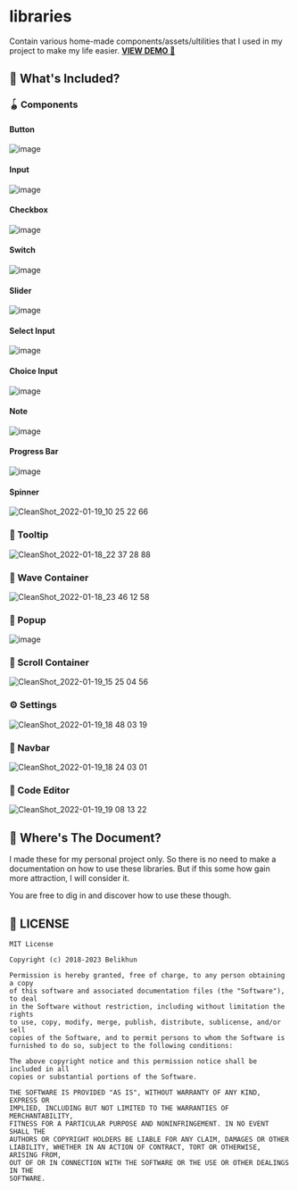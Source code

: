 # libraries

Contain various home-made components/assets/ultilities that I used in my project to make my life easier. **[VIEW DEMO 🔎](https://belikhun.github.io/libraries/index.html)**

## 🚢 What's Included?

### 🪀 Components

#### Button

![image](https://user-images.githubusercontent.com/19252372/149945912-358968d3-af79-4af8-8f0a-86c634af7621.png)

#### Input

![image](https://user-images.githubusercontent.com/19252372/149945979-5b1dee97-8e1f-425b-8213-ce26d5feb786.png)

#### Checkbox

![image](https://user-images.githubusercontent.com/19252372/149946790-925cd457-a3da-47fb-9883-ae14f1684e0c.png)

#### Switch

![image](https://user-images.githubusercontent.com/19252372/149948866-529729cc-63d9-4481-be74-3d96f16e59a8.png)

#### Slider

![image](https://user-images.githubusercontent.com/19252372/149949301-80363180-98b1-46d6-a713-d8ff147081f8.png)

#### Select Input

![image](https://user-images.githubusercontent.com/19252372/149949872-cc0e8bc0-11e9-480c-bb58-1847c95f26b1.png)

#### Choice Input

![image](https://user-images.githubusercontent.com/19252372/149952420-76b20196-5545-4248-b38f-f16bf049688a.png)

#### Note

![image](https://user-images.githubusercontent.com/19252372/149954825-ae6d9cae-e979-4fd5-8036-839b53261238.png)

#### Progress Bar

![image](https://user-images.githubusercontent.com/19252372/149959893-39981d61-65bd-4f13-a12c-65b7b925d1fe.png)

#### Spinner

![CleanShot_2022-01-19_10 25 22 66](https://user-images.githubusercontent.com/19252372/150058353-9dbaf205-aa12-41cb-9fea-7651b5415712.gif)

### 🔖 Tooltip

![CleanShot_2022-01-18_22 37 28 88](https://user-images.githubusercontent.com/19252372/149968703-91ba2055-6e7e-4ff0-a8b6-15975ce11523.gif)

### 🌊 Wave Container

![CleanShot_2022-01-18_23 46 12 58](https://user-images.githubusercontent.com/19252372/149981025-50e938a4-55da-4b1c-b91f-7323018cb564.gif)

### 🎫 Popup

![image](https://user-images.githubusercontent.com/19252372/150062269-60a5600c-c394-411a-b226-838ef3505157.png)

### 🎢 Scroll Container

![CleanShot_2022-01-19_15 25 04 56](https://user-images.githubusercontent.com/19252372/150092201-0dde1e47-0cb1-4791-9176-88e3659fc580.gif)

### ⚙ Settings

![CleanShot_2022-01-19_18 48 03 19](https://user-images.githubusercontent.com/19252372/150124247-ed08f260-43de-4774-acb2-0f7375186201.gif)

### 🚀 Navbar

![CleanShot_2022-01-19_18 24 03 01](https://user-images.githubusercontent.com/19252372/150120808-6ae0ccc8-e18d-484c-b009-4f77301bfee4.gif)

### 📝 Code Editor

![CleanShot_2022-01-19_19 08 13 22](https://user-images.githubusercontent.com/19252372/150126724-c43eda2f-452e-476a-948f-2275f9da5554.gif)

## 📒 Where's The Document?

I made these for my personal project only. So there is no need to make a documentation on how to use these libraries. But if this some how gain more attraction, I will consider it.

You are free to dig in and discover how to use these though.

## 📄 LICENSE

```
MIT License

Copyright (c) 2018-2023 Belikhun

Permission is hereby granted, free of charge, to any person obtaining a copy
of this software and associated documentation files (the "Software"), to deal
in the Software without restriction, including without limitation the rights
to use, copy, modify, merge, publish, distribute, sublicense, and/or sell
copies of the Software, and to permit persons to whom the Software is
furnished to do so, subject to the following conditions:

The above copyright notice and this permission notice shall be included in all
copies or substantial portions of the Software.

THE SOFTWARE IS PROVIDED "AS IS", WITHOUT WARRANTY OF ANY KIND, EXPRESS OR
IMPLIED, INCLUDING BUT NOT LIMITED TO THE WARRANTIES OF MERCHANTABILITY,
FITNESS FOR A PARTICULAR PURPOSE AND NONINFRINGEMENT. IN NO EVENT SHALL THE
AUTHORS OR COPYRIGHT HOLDERS BE LIABLE FOR ANY CLAIM, DAMAGES OR OTHER
LIABILITY, WHETHER IN AN ACTION OF CONTRACT, TORT OR OTHERWISE, ARISING FROM,
OUT OF OR IN CONNECTION WITH THE SOFTWARE OR THE USE OR OTHER DEALINGS IN THE
SOFTWARE.
```